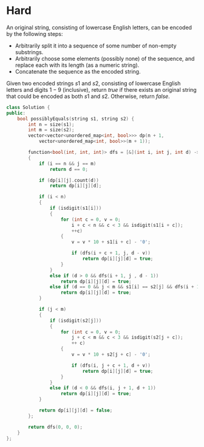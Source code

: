 # Hard

An original string, consisting of lowercase English letters, can be encoded by the following steps:

- Arbitrarily split it into a sequence of some number of non-empty substrings.
- Arbitrarily choose some elements (possibly none) of the sequence, and replace each with its length (as a numeric string).
- Concatenate the sequence as the encoded string.

Given two encoded strings $s1$ and $s2$, consisting of lowercase English letters and digits $1-9$ (inclusive), return $true$ if there exists an original string that could be encoded as both $s1$ and $s2$. Otherwise, return $false$.

```cpp
class Solution {
public:
    bool possiblyEquals(string s1, string s2) {
        int n = size(s1);
        int m = size(s2);
        vector<vector<unordered_map<int, bool>>> dp(n + 1, 
            vector<unordered_map<int, bool>>(m + 1));

        function<bool(int, int, int)> dfs = [&](int i, int j, int d) -> bool
        {
            if (i == n && j == m)
                return d == 0;

            if (dp[i][j].count(d))
                return dp[i][j][d];

            if (i < n)
            {
                if (isdigit(s1[i]))
                {
                    for (int c = 0, v = 0; 
                        i + c < n && c < 3 && isdigit(s1[i + c]); 
                        ++c)
                    {
                        v = v * 10 + s1[i + c] - '0';

                        if (dfs(i + c + 1, j, d - v))
                            return dp[i][j][d] = true;
                    }
                }
                else if (d > 0 && dfs(i + 1, j , d - 1))
                    return dp[i][j][d] = true;
                else if (d == 0 && j < m && s1[i] == s2[j] && dfs(i + 1, j + 1, d))
                    return dp[i][j][d] = true;
            }

            if (j < m)
            {
                if (isdigit(s2[j]))
                {
                    for (int c = 0, v = 0; 
                        j + c < m && c < 3 && isdigit(s2[j + c]); 
                        ++ c)
                    {
                        v = v * 10 + s2[j + c] - '0';

                        if (dfs(i, j + c + 1, d + v))
                            return dp[i][j][d] = true;
                    }
                }
                else if (d < 0 && dfs(i, j + 1, d + 1))
                    return dp[i][j][d] = true;
            }

            return dp[i][j][d] = false;
        };

        return dfs(0, 0, 0);
    }
};
```
